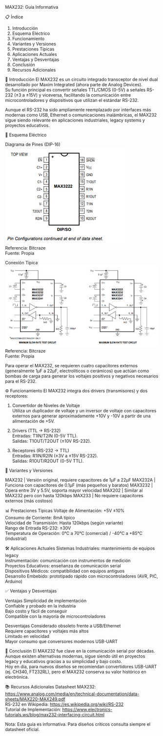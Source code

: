 MAX232: Guía Informativa

📋 Índice
1. Introducción
2. Esquema Eléctrico
3. Funcionamiento
4. Variantes y Versiones
5. Prestaciones Típicas
6. Aplicaciones Actuales
7. Ventajas y Desventajas
8. Conclusión
9. Recursos Adicionales


📖 Introducción
El MAX232 es un circuito integrado transceptor de nivel dual desarrollado por Maxim Integrated (ahora parte de Analog Devices).  
Su función principal es convertir señales TTL/CMOS (0-5V) a señales RS-232 (±3 a ±15V) y viceversa, facilitando la comunicación entre microcontroladores y dispositivos que utilizan el estándar RS-232.

Aunque el RS-232 ha sido ampliamente reemplazado por interfaces más modernas como USB, Ethernet o comunicaciones inalámbricas, el MAX232 sigue siendo relevante en aplicaciones industriales, legacy systems y proyectos educativos.


🔌 Esquema Eléctrico

Diagrama de Pines (DIP-16)  
![Diagrama eléctrico - Bitcraze](max232-diagrama.png)  
Referencia: Bitcraze  
Fuente: Propia

Conexión Típica  
![Conexión típica - Bitcraze](max232-conexion.png)  
Referencia: Bitcraze  
Fuente: Propia


Para operar el MAX232, se requieren cuatro capacitores externos (generalmente 1µF a 22µF, electrolíticos o cerámicos) que actúan como bombas de carga para generar los voltajes positivos y negativos necesarios para el RS-232.


⚙️ Funcionamiento
El MAX232 integra dos drivers (transmisores) y dos receptores:

1. Convertidor de Niveles de Voltaje  
   Utiliza un duplicador de voltaje y un inversor de voltaje con capacitores externos para generar aproximadamente +10V y -10V a partir de una alimentación de +5V.

2. Drivers (TTL → RS-232)  
   Entradas: T1IN/T2IN (0-5V TTL).  
   Salidas: T1OUT/T2OUT (±10V RS-232).

3. Receptores (RS-232 → TTL)  
   Entradas: R1IN/R2IN (±3V a ±15V RS-232).  
   Salidas: R1OUT/R2OUT (0-5V TTL).


🔄 Variantes y Versiones

MAX232   | Versión original, requiere capacitores de 1µF a 22µF
MAX232A  | Funciona con capacitores de 0.1µF (más pequeños y baratos)
MAX3232  | Opera entre 3V y 5.5V, soporta mayor velocidad
MAX202   | Similar al MAX232 pero con hasta 120kbps
MAX233   | No requiere capacitores externos (más costoso)


📊 Prestaciones Típicas
Voltaje de Alimentación: +5V ±10%  
Consumo de Corriente: 8mA típico  
Velocidad de Transmisión: Hasta 120kbps (según variante)  
Rango de Entrada RS-232: ±30V  
Temperatura de Operación: 0°C a 70°C (comercial) / -40°C a +85°C (industrial)  


🛠️ Aplicaciones Actuales
Sistemas Industriales: mantenimiento de equipos legacy  
Instrumentación: comunicación con instrumentos de medición  
Proyectos Educativos: enseñanza de comunicación serial  
Dispositivos Médicos: compatibilidad con equipos antiguos  
Desarrollo Embebido: prototipado rápido con microcontroladores (AVR, PIC, Arduino)  


✅ Ventajas y Desventajas

Ventajas
Simplicidad de implementación  
Confiable y probado en la industria  
Bajo costo y fácil de conseguir  
Compatible con la mayoría de microcontroladores  

Desventajas
Considerado obsoleto frente a USB/Ethernet  
Requiere capacitores y voltajes más altos  
Limitado en velocidad  
Mayor consumo que conversores modernos USB-UART  


🧾 Conclusión
El MAX232 fue clave en la comunicación serial por décadas.  
Aunque existen alternativas modernas, sigue siendo útil en proyectos legacy y educativos gracias a su simplicidad y bajo costo.  
Hoy en día, para nuevos diseños se recomiendan convertidores USB-UART (ej. CH340, FT232RL), pero el MAX232 conserva su valor histórico en electrónica.


📚 Recursos Adicionales
Datasheet MAX232: https://www.analog.com/media/en/technical-documentation/data-sheets/MAX220-MAX249.pdf  
RS-232 en Wikipedia: https://es.wikipedia.org/wiki/RS-232  
Tutorial de Implementación: https://www.electronics-tutorials.ws/blog/max232-interfacing-circuit.html  


Nota: Esta guía es informativa. Para diseños críticos consulta siempre el datasheet oficial.
